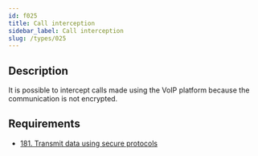 ```yaml
---
id: f025
title: Call interception
sidebar_label: Call interception
slug: /types/025
---
```


## Description

It is possible to intercept calls made using the VoIP platform because the
communication is not encrypted.

## Requirements

- [181. Transmit data using secure protocols](/criteria/data/181)
